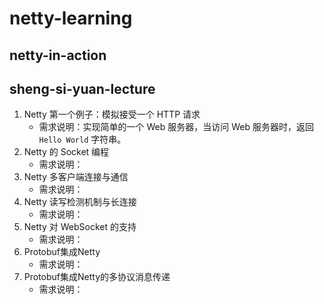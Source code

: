 # netty-learning

## netty-in-action

## sheng-si-yuan-lecture

1. Netty 第一个例子：模拟接受一个 HTTP 请求
	* 需求说明：实现简单的一个 Web 服务器，当访问 Web 服务器时，返回 `Hello World` 字符串。 
2. Netty 的 Socket 编程
	* 需求说明：
3. Netty 多客户端连接与通信
	* 需求说明：
4. Netty 读写检测机制与长连接
	* 需求说明：
5. Netty 对 WebSocket 的支持
	* 需求说明： 
6. Protobuf集成Netty
	* 需求说明： 
7. Protobuf集成Netty的多协议消息传递
	* 需求说明： 
